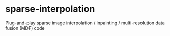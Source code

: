 # sparse-interpolation
Plug-and-play sparse image interpolation / inpainting / multi-resolution data fusion (MDF) code

